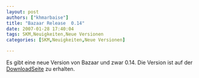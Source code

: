 ```yaml
---
layout: post
authors: ["khmarbaise"]
title: "Bazaar Release  0.14"
date: 2007-01-28 17:40:04
tags: SKM,Neuigkeiten,Neue Versionen
categories: [SKM,Neuigkeiten,Neue Versionen]

---
```

Es gibt eine neue Version von Bazaar und zwar 0.14. Die Version ist auf der [DownloadSeite](http://bazaar-vcs.org/Download) zu erhalten.
